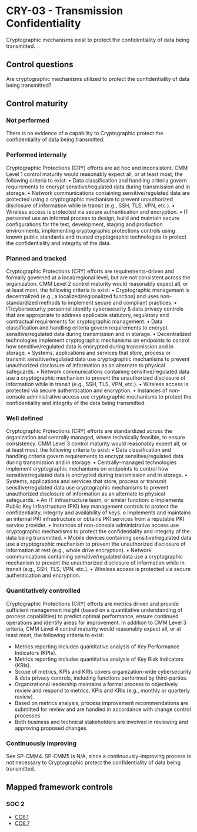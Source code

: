 # CRY-03 - Transmission Confidentiality
Cryptographic mechanisms exist to protect the confidentiality of data being transmitted. 
## Control questions
Are cryptographic mechanisms utilized to protect the confidentiality of data being transmitted? 
## Control maturity
### Not performed
There is no evidence of a capability to Cryptographic protect the confidentiality of data being transmitted. 
### Performed internally
Cryptographic Protections (CRY) efforts are ad hoc and inconsistent. CMM Level 1 control maturity would reasonably expect all, or at least most, the following criteria to exist:
•	Data classification and handling criteria govern requirements to encrypt sensitive/regulated data during transmission and in storage.
•	Network communications containing sensitive/regulated data are protected using a cryptographic mechanism to prevent unauthorized disclosure of information while in transit (e.g., SSH, TLS, VPN, etc.). 
•	Wireless access is protected via secure authentication and encryption.
•	IT personnel use an informal process to design, build and maintain secure configurations for the test, development, staging and production environments, implementing cryptographic protections controls using known public standards and trusted cryptographic technologies to protect the confidentiality and integrity of the data.
### Planned and tracked
Cryptographic Protections (CRY) efforts are requirements-driven and formally governed at a local/regional level, but are not consistent across the organization. CMM Level 2 control maturity would reasonably expect all, or at least most, the following criteria to exist:
•	Cryptographic management is decentralized (e.g., a localized/regionalized function) and uses non-standardized methods to implement secure and compliant practices.
•	IT/cybersecurity personnel identify cybersecurity & data privacy controls that are appropriate to address applicable statutory, regulatory and contractual requirements for cryptographic management.
•	Data classification and handling criteria govern requirements to encrypt sensitive/regulated data during transmission and in storage.
•	Decentralized technologies implement cryptographic mechanisms on endpoints to control how sensitive/regulated data is encrypted during transmission and in storage.
•	Systems, applications and services that store, process or transmit sensitive/regulated data use cryptographic mechanisms to prevent unauthorized disclosure of information as an alternate to physical safeguards.
•	Network communications containing sensitive/regulated data use a cryptographic mechanism to prevent the unauthorized disclosure of information while in transit (e.g., SSH, TLS, VPN, etc.). 
•	Wireless access is protected via secure authentication and encryption.
•	Instances of non-console administrative access use cryptographic mechanisms to protect the confidentiality and integrity of the data being transmitted.
### Well defined
Cryptographic Protections (CRY) efforts are standardized across the organization and centrally managed, where technically feasible, to ensure consistency. CMM Level 3 control maturity would reasonably expect all, or at least most, the following criteria to exist:
•	Data classification and handling criteria govern requirements to encrypt sensitive/regulated data during transmission and in storage.
•	Centrally-managed technologies implement cryptographic mechanisms on endpoints to control how sensitive/regulated data is encrypted during transmission and in storage.
•	Systems, applications and services that store, process or transmit sensitive/regulated data use cryptographic mechanisms to prevent unauthorized disclosure of information as an alternate to physical safeguards.
•	An IT infrastructure team, or similar function:
o	Implements Public Key Infrastructure (PKI) key management controls to protect the confidentiality, integrity and availability of keys.
o	Implements and maintains an internal PKI infrastructure or obtains PKI services from a reputable PKI service provider. 
•	Instances of non-console administrative access use cryptographic mechanisms to protect the confidentiality and integrity of the data being transmitted.
•	Mobile devices containing sensitive/regulated data use a cryptographic mechanism to prevent the unauthorized disclosure of information at rest (e.g., whole drive encryption). 
•	Network communications containing sensitive/regulated data use a cryptographic mechanism to prevent the unauthorized disclosure of information while in transit (e.g., SSH, TLS, VPN, etc.). 
•	Wireless access is protected via secure authentication and encryption.
### Quantitatively controllled
Cryptographic Protections (CRY) efforts are metrics driven and provide sufficient management insight (based on a quantitative understanding of process capabilities) to predict optimal performance, ensure continued operations and identify areas for improvement. In addition to CMM Level 3 criteria, CMM Level 4 control maturity would reasonably expect all, or at least most, the following criteria to exist:
- 	Metrics reporting includes quantitative analysis of Key Performance Indicators (KPIs).
- 	Metrics reporting includes quantitative analysis of Key Risk Indicators (KRIs).
- 	Scope of metrics, KPIs and KRIs covers organization-wide cybersecurity & data privacy controls, including functions performed by third-parties.
- 	Organizational leadership maintains a formal process to objectively review and respond to metrics, KPIs and KRIs (e.g., monthly or quarterly review).
- 	Based on metrics analysis, process improvement recommendations are submitted for review and are handled in accordance with change control processes.
- 	Both business and technical stakeholders are involved in reviewing and approving proposed changes.
### Continuously improving
See SP-CMM4. SP-CMM5 is N/A, since a continuously-improving process is not necessary to Cryptographic protect the confidentiality of data being transmitted. 
## Mapped framework controls
### SOC 2
- [CC6.1](../soc2/cc61.md)
- [CC6.7](../soc2/cc67.md)